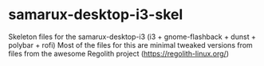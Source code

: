 # samarux-desktop-i3-skel

Skeleton files for the samarux-desktop-i3 (i3 + gnome-flashback + 
dunst + polybar + rofi)
Most of the files for this are minimal tweaked versions from files
from the awesome Regolith project (https://regolith-linux.org/)

